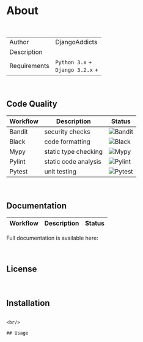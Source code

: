 # About


<br/>

| | |
|--------------|------|
| Author       | DjangoAddicts |
| Description  |  |
| Requirements | `Python 3.x` +<br>`Django 3.2.x` + |

<br/>

## Code Quality
| Workflow | Description             | Status                                                                       |
|----------|-------------------------|------------------------------------------------------------------------------|
|Bandit|security checks|![Bandit](https://github.com/davidslusser/workflow_tests/actions/workflows/bandit.yaml/badge.svg)|
|Black|code formatting|![Black](https://github.com/davidslusser/workflow_tests/actions/workflows/black.yaml/badge.svg)|
|Mypy|static type checking|![Mypy](https://github.com/davidslusser/workflow_tests/actions/workflows/mypy.yaml/badge.svg)|
|Pylint|static code analysis|![Pylint](https://github.com/davidslusser/workflow_tests/actions/workflows/pylint.yaml/badge.svg)|
|Pytest|unit testing|![Pytest](https://github.com/davidslusser/workflow_tests/actions/workflows/pytest.yaml/badge.svg)|

<br/>

## Documentation
| Workflow | Description             | Status                                                                       |
|----------|-------------------------|------------------------------------------------------------------------------|


Full documentation is available here:



<br/>

## License


<br/>

## Installation 

   ```

<br/>

## Usage
